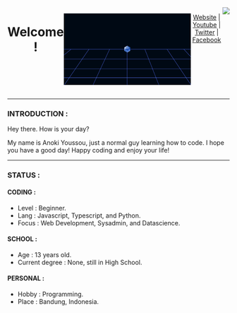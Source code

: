 <div style="display : flex ; justify-content : center ;" align="center">

# Welcome !

----

![banner](/banner.png)
  
----
  
[Website](https://anokidev.github.io) | [Youtube](https://www.youtube.com/channel/UCRPOp9IYKKzI8S4KLIyqYfw) | [Twitter](https://www.twitter.com/anokidev) | [Facebook](https://www.facebook.com/anokidev.youssou)
  
<img src="https://img.shields.io/twitter/follow/anokidev?color=blue&label=Twitter&logo=Twitter&style=for-the-badge"/>
  
</div>

----

### INTRODUCTION :

Hey there. How is your day?

My name is Anoki Youssou, just a normal guy learning how to code.
I hope you have a good day! Happy coding and enjoy your life!

----

### STATUS :

#### CODING :

- Level : Beginner.
- Lang : Javascript, Typescript, and Python.
- Focus : Web Development, Sysadmin, and Datascience.

#### SCHOOL : 

- Age : 13 years old.
- Current degree : None, still in High School.

#### PERSONAL :

- Hobby : Programming.
- Place : Bandung, Indonesia.
